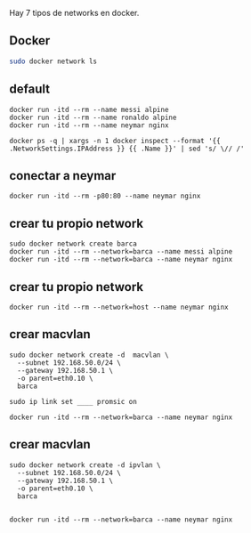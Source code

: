 
Hay 7 tipos de networks en docker.


## Docker 

```bash
sudo docker network ls
```


## default
```
docker run -itd --rm --name messi alpine 
docker run -itd --rm --name ronaldo alpine 
docker run -itd --rm --name neymar nginx 

docker ps -q | xargs -n 1 docker inspect --format '{{ .NetworkSettings.IPAddress }} {{ .Name }}' | sed 's/ \// /'
```

## conectar a neymar

```
docker run -itd --rm -p80:80 --name neymar nginx 
```

## crear tu propio network

```
sudo docker network create barca
docker run -itd --rm --network=barca --name messi alpine 
docker run -itd --rm --network=barca --name neymar nginx 
```
## crear tu propio network

```
docker run -itd --rm --network=host --name neymar nginx 
```
## crear macvlan 

```
sudo docker network create -d  macvlan \
  --subnet 192.168.50.0/24 \
  --gateway 192.168.50.1 \
  -o parent=eth0.10 \
  barca

sudo ip link set ____ promsic on

docker run -itd --rm --network=barca --name neymar nginx 
```


## crear macvlan 

```
sudo docker network create -d ipvlan \
  --subnet 192.168.50.0/24 \
  --gateway 192.168.50.1 \
  -o parent=eth0.10 \
  barca


docker run -itd --rm --network=barca --name neymar nginx 
```




